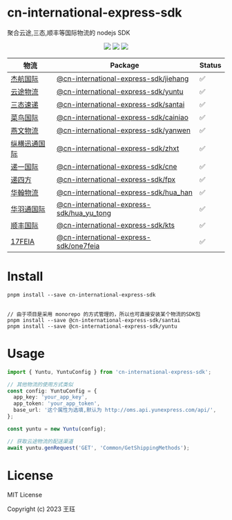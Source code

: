 # cn-international-express-sdk

聚合云途,三态,顺丰等国际物流的 nodejs SDK

<p align="center">
    <a href="https://npmcharts.com/compare/cn-international-express-sdk?minimal=true" rel="nofollow"><img src="https://img.shields.io/npm/dm/cn-international-express-sdk.svg" style="max-width:100%;"></a>
    <a href="https://www.npmjs.com/package/cn-international-express-sdk" rel="nofollow"><img src="https://img.shields.io/npm/v/cn-international-express-sdk.svg" style="max-width:100%;"></a>
    <a href="https://www.npmjs.com/package/cn-international-express-sdk" rel="nofollow"><img src="https://img.shields.io/npm/l/cn-international-express-sdk.svg?style=flat" style="max-width:100%;"></a>
</p>

| 物流                                                                                                                                                                                | Package                                                             | Status |
| ----------------------------------------------------------------------------------------------------------------------------------------------------------------------------------- | ------------------------------------------------------------------- | ------ |
| [杰航国际](https://xt.jiehang.net/sysstyle/clientApi/New-k5-API.pdf)                                                                                                                | [@cn-international-express-sdk/jiehang](./packages/jiehang)         | ✅     |
| [云途物流](https://yunexpress-fileupload.oss-cn-shenzhen.aliyuncs.com/%E4%BA%91%E9%80%94%E7%89%A9%E6%B5%81API%E6%8E%A5%E5%8F%A3%E5%BC%80%E5%8F%91%E8%A7%84%E8%8C%83OMS20230706.pdf) | [@cn-international-express-sdk/yuntu](./packages/yuntu)             | ✅     |
| [三态速递](https://www.sfcservice.com/webservice)                                                                                                                                   | [@cn-international-express-sdk/santai](./packages/santai)           | ✅     |
| [菜鸟国际](https://open.cainiao.com/document?namespace=gyuvti&slug=icpyy606guebmtrq)                                                                                                | [@cn-international-express-sdk/cainiao](./packages/cainiao)         | ✅     |
| [燕文物流](https://www.yw56.com.cn/webfile/API%E6%8E%A5%E5%8F%A3/)                                                                                                                  | [@cn-international-express-sdk/yanwen](./packages/yanwen)           | ✅     |
| [纵横迅通国际](http://order.globleexpress.com:8051/usercenter/manager/api_document.aspx)                                                                                            | [@cn-international-express-sdk/zhxt](./packages/zhxt)               | ✅     |
| [递一国际](https://docs.qq.com/pdf/DRnZBQW1ZRnRoQnpO?)                                                                                                                              | [@cn-international-express-sdk/cne](./packages/cne)                 | ✅     |
| [递四方](https://open.4px.com/apiInfo/apiDetail?itemId=2&mainId=96#)                                                                                                                | [@cn-international-express-sdk/fpx](./packages/fpx)                 | ✅     |
| [华翰物流](http://new.hh-exp.com:8181/docs/mindoc/createOrder)                                                                                                                      | [@cn-international-express-sdk/hua_han](./packages/hua_han)         | ✅     |
| [华羽通国际](http://szhyt.rtb56.com/usercenter/manager/api_document.aspx)                                                                                                           | [@cn-international-express-sdk/hua_yu_tong](./packages/hua_yu_tong) | ✅     |
| [顺丰国际](./assets/顺丰国际-KTS喀秋莎系统下单接口通用技术规范V4-7-20200509.docx)                                                                                                   | [@cn-international-express-sdk/kts](./packages/kts)                 | ✅     |
| [17FEIA](https://www.17feia.com/news?id=326&from=2)                                                                                                                                 | [@cn-international-express-sdk/one7feia](./packages/one7feia)       | ✅     |

# Install

```shell
pnpm install --save cn-international-express-sdk


// 由于项目是采用 monorepo 的方式管理的，所以也可直接安装某个物流的SDK包
pnpm install --save @cn-international-express-sdk/santai
pnpm install --save @cn-international-express-sdk/yuntu
```

# Usage

```typescript
import { Yuntu, YuntuConfig } from 'cn-international-express-sdk';

// 其他物流的使用方式类似
const config: YuntuConfig = {
  app_key: 'your_app_key',
  app_token: 'your_app_token',
  base_url: '这个属性为选填,默认为 http://oms.api.yunexpress.com/api/',
};

const yuntu = new Yuntu(config);

// 获取云途物流的配送渠道
await yuntu.genRequest('GET', 'Common/GetShippingMethods');
```

# License

MIT License

Copyright (c) 2023 王珏
